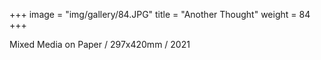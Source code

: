 +++
image = "img/gallery/84.JPG"
title = "Another Thought"
weight = 84
+++

Mixed Media on Paper
/ 297x420mm / 2021